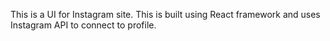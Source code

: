This is a UI for Instagram site. This is built using React framework and uses Instagram API to connect to profile.
